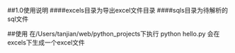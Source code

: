 ##1.0使用说明
####excels目录为导出excel文件目录
####sqls目录为待解析的sql文件

##使用
在/Users/tanjian/web/python_projects下执行
python hello.py
会在excels下生成一个excel文件


